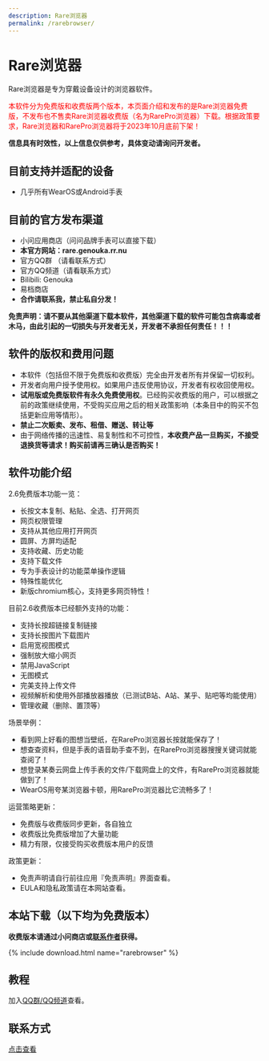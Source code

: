 ```yaml
---
description: Rare浏览器
permalink: /rarebrowser/
---
```

# Rare浏览器

Rare浏览器是专为穿戴设备设计的浏览器软件。

<span style="color:red">本软件分为免费版和收费版两个版本，本页面介绍和发布的是Rare浏览器免费版，不发布也不售卖Rare浏览器收费版（名为RarePro浏览器）下载。根据政策要求，Rare浏览器和RarePro浏览器将于2023年10月底前下架！</span>

**信息具有时效性，以上信息仅供参考，具体变动请询问开发者。**

## 目前支持并适配的设备
* 几乎所有WearOS或Android手表

## 目前的官方发布渠道
* 小问应用商店（问问品牌手表可以直接下载）
* **本官方网站：rare.genouka.rr.nu**
* 官方QQ群 （请看联系方式）
* 官方QQ频道（请看联系方式）
* Bilibili: Genouka
* 易档商店
* **合作请联系我，禁止私自分发！**

**免责声明：请不要从其他渠道下载本软件，其他渠道下载的软件可能包含病毒或者木马，由此引起的一切损失与开发者无关，开发者不承担任何责任！！！**

## 软件的版权和费用问题
* 本软件（包括但不限于免费版和收费版）完全由开发者所有并保留一切权利。
* 开发者向用户授予使用权。如果用户违反使用协议，开发者有权收回使用权。
* **试用版或免费版软件有永久免费使用权**。已经购买收费版的用户，可以根据之前的政策继续使用，不受购买应用之后的相关政策影响（本条目中的购买不包括更新应用等情形）。
* **禁止二次贩卖、发布、租借、赠送、转让等**
* 由于网络传播的迅速性、易复制性和不可控性，**本收费产品一旦购买，不接受退换货等请求！购买前请再三确认是否购买！**

## 软件功能介绍

2.6免费版本功能一览：

* 长按文本复制、粘贴、全选、打开网页
* 网页权限管理
* 支持从其他应用打开网页
* 圆屏、方屏均适配
* 支持收藏、历史功能
* 支持下载文件
* 专为手表设计的功能菜单操作逻辑
* 特殊性能优化
* 新版chromium核心，支持更多网页特性！

目前2.6收费版本已经额外支持的功能：

* 支持长按超链接复制链接
* 支持长按图片下载图片
* 启用宽视图模式
* 强制放大缩小网页
* 禁用JavaScript
* 无图模式
* 完美支持上传文件
* 视频解析和使用外部播放器播放（已测试B站、A站、某乎、贴吧等均能使用）
* 管理收藏（删除、置顶等）

场景举例：

* 看到网上好看的图想当壁纸，在RarePro浏览器长按就能保存了！
* 想查查资料，但是手表的语音助手查不到，在RarePro浏览器搜搜关键词就能查阅了！
* 想登录某奏云网盘上传手表的文件/下载网盘上的文件，有RarePro浏览器就能做到了！
* WearOS用夸某浏览器卡顿，用RarePro浏览器比它流畅多了！

运营策略更新：

* 免费版与收费版同步更新，各自独立
* 收费版比免费版增加了大量功能
* 精力有限，仅接受购买收费版本用户的反馈

政策更新：

* 免责声明请自行前往应用『免责声明』界面查看。
* EULA和隐私政策请在本网站查看。


## 本站下载（以下均为免费版本）

**收费版本请通过小问商店或[联系作者](/lianxi/)获得。**

{% include download.html name="rarebrowser" %}


## 教程

加入[QQ群/QQ频道](/lianxi)查看。

## 联系方式
[点击查看](/lianxi)